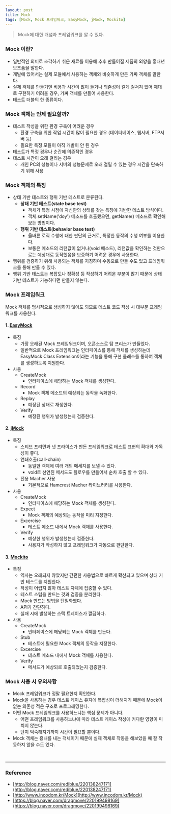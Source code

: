 ```yaml
---
layout: post
title: Mock
tags: [Mock, Mock 프레임워크, EasyMock, jMock, Mockito]
---
```

> Mock에 대한 개념과 프레임워크를 알 수 있다.
<!--more-->

### Mock 이란?
* 일반적인 의미로 조각하기 쉬운 재료를 이용해 추후 만들어질 제품의 외양을 흉내낸 모조품을 말한다.
* 개발에 있어서는 실제 모듈에서 사용하는 객체와 비슷하게 만든 가짜 객체를 말한다.
* 실제 객체를 만들기엔 비용과 시간이 많이 들거나 의존성이 길게 걸쳐져 있어 제대로 구현하기 어려울 경우, 가짜 객체를 만들어 사용한다.
* 테스트 더블의 한 종류이다.

### Mock 객체는 언제 필요할까?
* 테스트 작성을 위한 환경 구축이 어려운 경우
    * 환경 구축을 위한 작업 시간이 많이 필요한 경우 (데이터베이스, 웹서버, FTP서버 등)
    * 필요한 특정 모듈이 아직 개발이 안 된 경우
* 테스트가 특정 경우나 순간에 의존적인 경우
* 테스트 시간이 오래 걸리는 경우
    * 개인 PC의 성능이나 서버의 성능문제로 오래 걸릴 수 있는 경우 시간을 단축하기 위해 사용

### Mock 객체의 특징
* 상태 기반 테스트와 행위 기반 테스트로 분류된다.
    * **상태 기반 테스트(state base test)**
        * 객체가 특정 시점에 자신만의 상태를 갖는 특징에 기반한 테스트 방식이다.
        * 객체.setName('doy') 메소드를 호출했으면, getName() 메소드로 확인해보는 방법이다.
    * **행위 기반 테스트(behavior base test)**
        * 올바른 로직 수행에 대한 판단의 근거로, 특정한 동작의 수행 여부를 이용한다.
        * 보통은 메소드의 리턴값이 없거나(void 메소드), 리턴값을 확인하는 것만으로는 예상대로 동작했음을 보증하기 어려운 경우에 사용한다.
* 행위를 검증하기 위해 사용되는 객체를 지칭하며 수동으로 만들 수도 있고 프레임워크를 통해 만들 수 있다.
* 행위 기반 테스트는 복잡도나 정확성 등 작성하기 어려운 부분이 많기 때문에 상태 기반 테스트가 가능하다면 만들지 않는다.

### Mock 프레임워크
Mock 객체를 명시적으로 생성하지 않아도 되므로 테스트 코드 작성 시 대부분 프레임워크를 사용한다.
#### 1. [EasyMock](http://easymock.org)
* 특징
    * 가장 오래된 Mock 프레임워크이며, 오픈소스로 탐 프리스가 만들었다.
    * 일반적으로 Mock 프레임워크는 인터페이스를 통해 객체를 생성하는데 EasyMock Class Extension이라는 기능을 통해 구현 클래스를 통하여 객체를 생성하도록 지원한다.
* 사용
    * CreateMock
        * 인터페이스에 해당하는 Mock 객체를 생성한다.
    * Record
        * Mock 객체 메소드의 예상되는 동작을 녹화한다.
    * Replay
        * 예정된 상태로 재생한다.
    * Verify
        * 예정된 행위가 발생했는지 검증한다.

#### 2. [jMock](http://www.jmock.org)
* 특징
    * 스티브 프리먼과 냇 프라이스가 만든 프레임워크로 테스트 표현의 확대와 가독성이 좋다.
    * 연쇄호출(call-chain)
        * 동일한 객체에 여러 개의 메세지를 보낼 수 있다.
        * void로 선언된 메서드도 플로우를 만들어서 순차 호출 할 수 있다.
    * 전용 Macher 사용
        * 기본적으로 Hamcrest Macher 라이브러리를 사용한다.
* 사용
    * CreateMock
        * 인터페이스에 해당하는 Mock 객체를 생성한다.
    * Expect
        * Mock 객체의 예상되는 동작을 미리 지정한다.
    * Excercise
        * 테스트 메소드 내에서 Mock 객체를 사용한다.
    * Verify
        * 예상한 행위가 발생했는지 검증한다.
        * 사용자가 작성하지 않고 프레임워크가 자동으로 판단한다.

#### 3. [Mockito](https://code.google.com/p/mockito)
* 특징
    * 역사는 오래되지 않았지만 간편한 사용법으로 빠르게 확산되고 있으며 상태 기반 테스트를 지원한다.
    * 작성이 어렵지 않아 테스트 자체에 집중할 수 있다.
    * 테스트 스텁을 만드는 것과 검증을 분리한다.
    * Mock 만드는 방법을 단일화했다.
    * API가 간단하다.
    * 실패 시에 발생하는 스택 트레이스가 깔끔하다.
* 사용
    * CreateMock
        * 인터페이스에 해당되는 Mock 객체를 만든다.
    * Stub
        * 테스트에 필요한 Mock 객체의 동작을 지정한다.
    * Excercise
        * 테스트 메소드 내에서 Mock 객체를 사용한다.
    * Verify
        * 메서드가 예상되로 호출되었는지 검증한다.

### Mock 사용 시 유의사항
* Mock 프레임워크가 정말 필요한지 확인한다.
* Mock을 사용하는 경우 테스트 케이스 유지에 복잡성이 더해지기 때문에 Mock이 없는 의존성 적은 구조로 프로그래밍한다.
* 어떤 Mock 프레임워크를 사용하느냐는 핵심 문제가 아니다.
    * 어떤 프레임워크를 사용하느냐에 따라 테스트 케이스 작성에 커다란 영향이 미치지 않는다. 
    * 단지 익숙해지기까지 시간이 필요할 뿐이다.
* Mock 객체는 흉내를 내는 객체이기 때문에 실제 객체로 작동을 해보았을 때 잘 작동하지 않을 수도 있다.

<br>

---
### Reference
- [http://blog.naver.com/rediblue/220138247171](http://blog.naver.com/rediblue/220138247171)
- [http://www.incodom.kr/Mock](http://www.incodom.kr/Mock)
- [https://blog.naver.com/dragmove/220199498169](https://blog.naver.com/dragmove/220199498169)